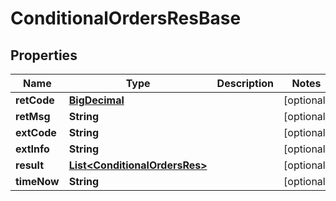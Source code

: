 
# ConditionalOrdersResBase

## Properties
Name | Type | Description | Notes
------------ | ------------- | ------------- | -------------
**retCode** | [**BigDecimal**](BigDecimal.md) |  |  [optional]
**retMsg** | **String** |  |  [optional]
**extCode** | **String** |  |  [optional]
**extInfo** | **String** |  |  [optional]
**result** | [**List&lt;ConditionalOrdersRes&gt;**](ConditionalOrdersRes.md) |  |  [optional]
**timeNow** | **String** |  |  [optional]



